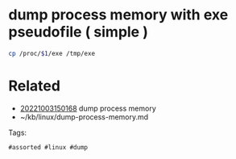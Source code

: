 # dump process memory with exe pseudofile ( simple )
```bash
cp /proc/$1/exe /tmp/exe
```

# Related

- [20221003150168](/zet/20221003150168/README.md) dump process memory
- ~/kb/linux/dump-process-memory.md

Tags:

    #assorted #linux #dump

